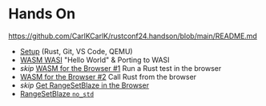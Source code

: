 # Hands On

<https://github.com/CarlKCarlK/rustconf24.handson/blob/main/README.md>

* [Setup](setup.md) (Rust, Git, VS Code, QEMU)
* [WASM WASI](wasi.md) "Hello World" & Porting to WASI
* *skip* [WASM for the Browser #1](wasm_browser1.md) Run a Rust test in the browser
* [WASM for the Browser #2](wasm_browser2.md) Call Rust from the browser
* *skip* [Get RangeSetBlaze in the Browser](rsb_to_wasm_browser.md)
* [RangeSetBlaze `no_std`](rsb_no_std.md)

